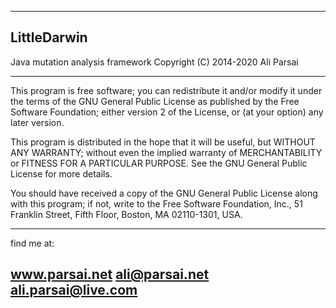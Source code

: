 ------------------------------------------------------------------------------------
LittleDarwin
------------------------------------------------------------------------------------
Java mutation analysis framework
Copyright (C) 2014-2020 Ali Parsai

------------------------------------------------------------------------------------

This program is free software; you can redistribute it and/or
modify it under the terms of the GNU General Public License
as published by the Free Software Foundation; either version 2
of the License, or (at your option) any later version.

This program is distributed in the hope that it will be useful,
but WITHOUT ANY WARRANTY; without even the implied warranty of
MERCHANTABILITY or FITNESS FOR A PARTICULAR PURPOSE.  See the
GNU General Public License for more details.

You should have received a copy of the GNU General Public License
along with this program; if not, write to the Free Software
Foundation, Inc., 51 Franklin Street, Fifth Floor, Boston, MA  02110-1301, USA.

------------------------------------------------------------------------------------
find me at:

www.parsai.net
ali@parsai.net
ali.parsai@live.com
------------------------------------------------------------------------------------
